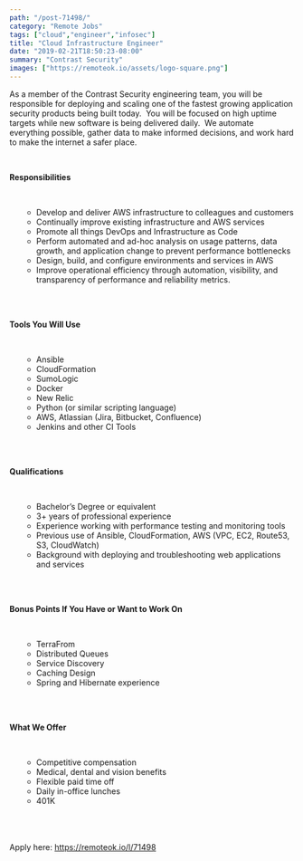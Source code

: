 ```yaml
---
path: "/post-71498/"
category: "Remote Jobs"
tags: ["cloud","engineer","infosec"]
title: "Cloud Infrastructure Engineer"
date: "2019-02-21T18:50:23-08:00"
summary: "Contrast Security"
images: ["https://remoteok.io/assets/logo-square.png"]
---
```


<p>As a member of the Contrast Security engineering team, you will be responsible for deploying and scaling one of the fastest growing application security products being built today. &nbsp;You will be focused on high uptime targets while new software is being delivered daily. &nbsp;We automate everything possible, gather data to make informed decisions, and work hard to make the internet a safer place.&nbsp; &nbsp;</p><br /><p><strong>Responsibilities</strong></p><br /><ul><ul><li>Develop and deliver AWS infrastructure to colleagues and customers</li><li>Continually improve existing infrastructure and AWS services</li><li>Promote all things DevOps and Infrastructure as Code</li><li>Perform automated and ad-hoc analysis on usage patterns, data growth, and application change to prevent performance bottlenecks</li><li>Design, build, and configure environments and services in AWS</li><li>Improve operational efficiency through automation, visibility, and transparency of performance and reliability metrics.&nbsp;&nbsp;</li></ul><br /></ul><br /><p><strong>Tools You Will Use</strong></p><br /><ul><ul><li>Ansible</li><li>CloudFormation</li><li>SumoLogic</li><li>Docker</li><li>New Relic</li><li>Python (or similar scripting language)</li><li>AWS, Atlassian (Jira, Bitbucket, Confluence)</li><li>Jenkins and other CI Tools</li></ul><br /></ul><br /><p><strong>Qualifications</strong></p><br /><ul><ul><li>Bachelor&rsquo;s Degree or equivalent</li><li>3+ years of professional experience</li><li>Experience working with performance testing and monitoring tools</li><li>Previous use of Ansible, CloudFormation, AWS (VPC, EC2, Route53, S3, CloudWatch)</li><li>Background with deploying and troubleshooting web applications and services</li></ul><br /></ul><br /><p><strong>Bonus Points If You Have or Want to Work On</strong></p><br /><ul><ul><li>TerraFrom</li><li>Distributed Queues</li><li>Service Discovery</li><li>Caching Design</li><li>Spring and Hibernate experience</li></ul><br /></ul><br /><p><strong>What We Offer</strong></p><br /><ul><ul><li>Competitive compensation</li><li>Medical, dental and vision benefits</li><li>Flexible paid time off</li><li>Daily in-office lunches</li><li>401K</li></ul><br /></ul>

<br/>
<br/>
Apply here: <A HREF="https://remoteok.io/l/71498">https://remoteok.io/l/71498</A>
